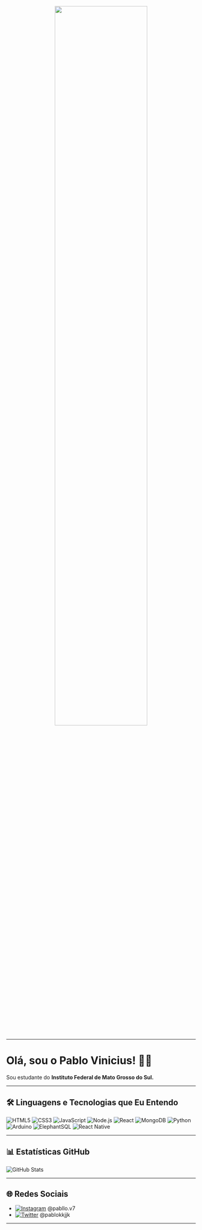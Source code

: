 <p align="center">
  <img src="https://github.com/user-attachments/assets/7241278a-1321-4053-b2cf-94b1d980b42d" width="70%" />
</p>

---

# Olá, sou o Pablo Vinicius! 👨‍💻

Sou estudante do **Instituto Federal de Mato Grosso do Sul.** 

---

## 🛠️ Linguagens e Tecnologias que Eu Entendo

![HTML5](https://img.shields.io/badge/-HTML5-333333?style=flat&logo=html5&logoColor=E34F26)
![CSS3](https://img.shields.io/badge/-CSS3-333333?style=flat&logo=css3&logoColor=1572B6)
![JavaScript](https://img.shields.io/badge/-JavaScript-333333?style=flat&logo=javascript&logoColor=F7DF1E)
![Node.js](https://img.shields.io/badge/-Node.js-333333?style=flat&logo=node.js&logoColor=8CC84B)
![React](https://img.shields.io/badge/-React-333333?style=flat&logo=react&logoColor=61DAFB)
![MongoDB](https://img.shields.io/badge/-MongoDB-333333?style=flat&logo=mongodb&logoColor=47A248)
![Python](https://img.shields.io/badge/-Python-333333?style=flat&logo=python&logoColor=306998)
![Arduino](https://img.shields.io/badge/-Arduino-333333?style=flat&logo=arduino&logoColor=00979D)
![ElephantSQL](https://img.shields.io/badge/-ElephantSQL-333333?style=flat&logo=heroku&logoColor=6762A6)
![React Native](https://img.shields.io/badge/-React%20Native-333333?style=flat&logo=react&logoColor=61DAFB)

---

## 📊 Estatísticas GitHub

![GitHub Stats](https://github-readme-stats.vercel.app/api?username=oreia7&show_icons=true&theme=radical)

---

## 🌐 Redes Sociais

- [![Instagram](https://img.shields.io/badge/Instagram-%23E4405F?style=flat&logo=instagram&logoColor=white)](https://www.instagram.com/pabllo.v7) @pabllo.v7
- [![Twitter](https://img.shields.io/badge/Twitter-1DA1F2?style=flat&logo=twitter&logoColor=white)](https://twitter.com/pablokkjjk) @pablokkjjk

---

